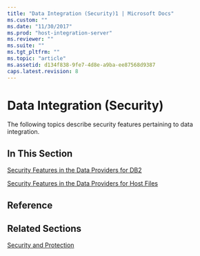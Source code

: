 ```yaml
---
title: "Data Integration (Security)1 | Microsoft Docs"
ms.custom: ""
ms.date: "11/30/2017"
ms.prod: "host-integration-server"
ms.reviewer: ""
ms.suite: ""
ms.tgt_pltfrm: ""
ms.topic: "article"
ms.assetid: d134f838-9fe7-4d8e-a9ba-ee87568d9387
caps.latest.revision: 8
---
```

# Data Integration (Security)
The following topics describe security features pertaining to data integration.  
  
## In This Section  
 [Security Features in the Data Providers for DB2](../HIS2010/security-features-in-the-data-providers-for-db2.md)  
  
 [Security Features in the Data Providers for Host Files](../HIS2010/security-features-in-the-data-providers-for-host-files.md)  
  
## Reference  
  
## Related Sections  
 [Security and Protection](../HIS2010/security-and-protection3.md)